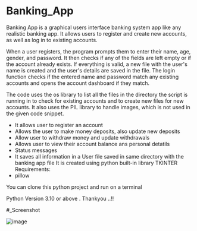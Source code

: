 # Banking_App
Banking App is a graphical users interface banking system app like any realistic banking app.  It allows users to register and create new accounts, as well as log in to existing accounts. 

When a user registers, the program prompts them to enter their name, age, gender, and password. It then checks if any of the fields are left empty or if the account already exists.
If everything is valid, a new file with the user's name is created and the user's details are saved in the file. The login function checks if the entered name and password match any existing accounts and opens the account dashboard if they match.

The code uses the os library to list all the files in the directory the script is running in to check for existing accounts and to create new files for new accounts. It also uses the PIL library to handle images, which is not used in the given code snippet.

* It allows user to register an account
* Allows the user to make money deposits, also update new deposits 
* Allow user to withdraw money and update withdrawals 
* Allows user to view their account balance ans personal detatils
* Status messages
* It saves all information in a User file saved in same directory with the banking app file
It is created using python built-in library TKINTER
Requirements:
* pillow

You can clone this python project and run on a terminal

Python Version 3.10 or above .
Thankyou ..!!

#_Screenshot

![image](https://github.com/sonadukane18/Banking_App/assets/120325353/31fb8a1a-9d2f-47cb-80ce-1fd062bb126b)

